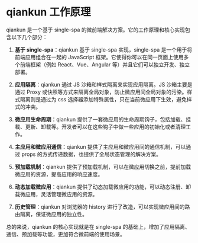 # qiankun 工作原理

qiankun 是一个基于 single-spa 的微前端解决方案。它的工作原理和核心实现包含以下几个部分：

1. **基于 single-spa**：qiankun 基于 single-spa 实现，single-spa 是一个用于将前端应用组合在一起的 JavaScript 框架。它使得你可以在同一页面上使用多个前端框架（例如 React、Vue、Angular 等）并且它们可以独立开发、独立部署。

2. **应用隔离**：qiankun 通过 JS 沙箱和样式隔离来实现应用隔离。JS 沙箱主要是通过 Proxy 或快照等方式来隔离全局对象，防止微应用间全局对象的污染。样式隔离则是通过为 css 选择器添加特殊属性，只在当前微应用下生效，避免样式的冲突。

3. **微应用生命周期**：qiankun 提供了一套微应用的生命周期钩子，包括加载、挂载、更新、卸载等。开发者可以在这些钩子中做一些应用的初始化或者清理工作。

4. **主应用和微应用通信**：qiankun 提供了主应用和微应用间的通信机制，可以通过 props 的方式传递数据，也提供了全局状态管理的解决方案。

5. **预加载机制**：qiankun 提供了预加载机制，可以在微应用切换之前，提前加载微应用的资源，提高应用的响应速度。

6. **动态加载微应用**：qiankun 提供了动态加载微应用的功能，可以动态注册、卸载微应用，灵活管理微应用的资源。

7. **历史管理**：qiankun 对浏览器的 history 进行了改造，可以实现微应用间的路由隔离，保证微应用的独立性。

总的来说，qiankun 的核心实现就是在 single-spa 的基础上，增加了应用隔离、通信、预加载等功能，更加符合微前端的使用场景。